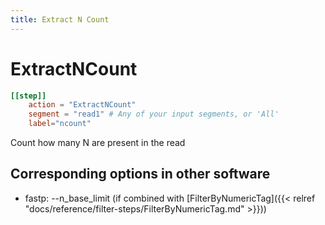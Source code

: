 ```yaml
---
title: Extract N Count
---
```

# ExtractNCount


```toml
[[step]]
    action = "ExtractNCount"
    segment = "read1" # Any of your input segments, or 'All'
    label="ncount"
```

Count how many N are present in the read


## Corresponding options in other software #
- fastp: --n_base_limit (if combined with [FilterByNumericTag]({{< relref "docs/reference/filter-steps/FilterByNumericTag.md" >}}))
